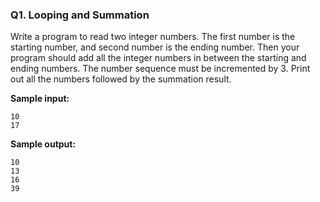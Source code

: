 ### Q1. Looping and Summation

Write a program to read two integer numbers.
The first number is the starting number, and
second number is the ending number.
Then your program should add all the integer numbers
in between the starting and ending numbers.
The number sequence must be incremented by 3.
Print out all the numbers followed by the summation result.

**Sample input:**

```
10
17
```

**Sample output:**

```
10
13
16
39
```
